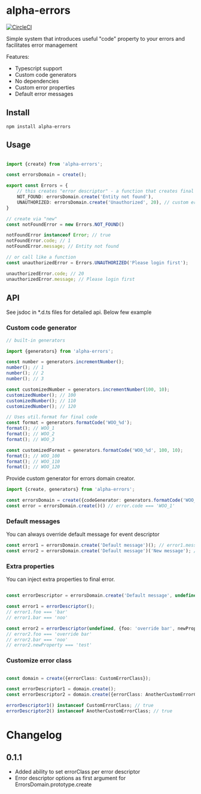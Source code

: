 # alpha-errors

[![CircleCI](https://circleci.com/gh/wookieb/alpha-errors.svg?style=svg)](https://circleci.com/gh/wookieb/alpha-errors)

Simple system that introduces useful "code" property to your errors and facilitates error management

Features:
* Typescript support
* Custom code generators
* No dependencies
* Custom error properties
* Default error messages

## Install
```
npm install alpha-errors
```

## Usage
```typescript

import {create} from 'alpha-errors';

const errorsDomain = create();

export const Errors = {
    // this creates "error descriptor" - a function that creates final error object
    NOT_FOUND: errorsDomain.create('Entity not found'),
    UNAUTHORIZED: errorsDomain.create('Unauthorized', 20), // custom error code
}

// create via "new"
const notFoundError = new Errors.NOT_FOUND()

notFoundError instanceof Error; // true
notFoundError.code; // 1
notFoundError.message; // Entity not found

// or call like a function
const unauthorizedError = Errors.UNAUTHORIZED('Please login first');

unauthorizedError.code; // 20
unauthorizedError.message; // Please login first
```

## API
See jsdoc in *.d.ts files for detailed api. Below few example

### Custom code generator

```typescript
// built-in generators

import {generators} from 'alpha-errors';

const number = generators.incrementNumber();
number(); // 1
number(); // 2
number(); // 3

const customizedNumber = generators.incrementNumber(100, 10);
customizedNumber(); // 100
customizedNumber(); // 110
customizedNumber(); // 120

// Uses util.format for final code
const format = generators.formatCode('WOO_%d');
format(); // WOO_1
format(); // WOO_2
format(); // WOO_3

const customizedFormat = generators.formatCode('WOO_%d', 100, 10);
format(); // WOO_100
format(); // WOO_110
format(); // WOO_120
```

Provide custom generator for errors domain creator.
```typescript
import {create, generators} from 'alpha-errors';

const errorsDomain = create({codeGenerator: generators.formatCode('WOO_%d')});
const error = errorsDomain.create()() // error.code === 'WOO_1'
```

### Default messages

You can always override default message for event descriptor
```typescript
const error1 = errorsDomain.create('Default message')(); // error1.message === 'Default message'
const error2 = errorsDomain.create('Default message')('New message'); // error1.message === 'New message'
```

### Extra properties

You can inject extra properties to final error. 
```typescript

const errorDescriptor = errorsDomain.create('Default message', undefined, {foo: 'bar', bar: 'noo'});

const error1 = errorDescriptor();
// error1.foo === 'bar'
// error1.bar === 'noo'

const error2 = errorDescriptor(undefined, {foo: 'override bar', newProperty: 'test'});
// error2.foo === 'override bar'
// error2.bar === 'noo'
// error2.newProperty === 'test'
```

### Customize error class

```typescript

const domain = create({errorClass: CustomErrorClass});

const errorDescriptor1 = domain.create();
const errorDescriptor2 = domain.create({errorClass: AnotherCustomErrorClass});

errorDescriptor1() instanceof CustomErrorClass; // true
errorDescriptor2() instanceof AnotherCustomErrorClass; // true
```

# Changelog

## 0.1.1
* Added ability to set errorClass per error descriptor
* Error descriptor options as first argument for ErrorsDomain.prototype.create